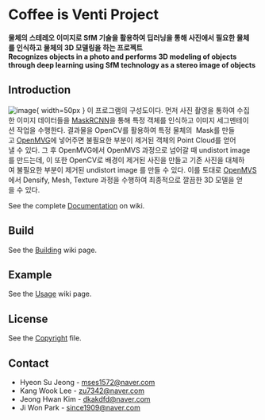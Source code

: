 # Coffee is Venti Project
**물체의 스테레오 이미지로 SfM 기술을 활용하여 딥러닝을 통해 사진에서 필요한 물체를 인식하고 물체의 3D 모델링을 하는 프로젝트**  
**Recognizes objects in a photo and performs 3D modeling of objects through deep learning using SfM technology as a stereo image of objects**

## Introduction
![image](https://user-images.githubusercontent.com/39071723/82747322-bd217180-9dd2-11ea-80ce-0b73be7bf63f.png){ width=50px }
이 프로그램의 구성도이다. 먼저 사진 촬영을 통하여 수집한 이미지 데이터들을 [MaskRCNN](https://github.com/matterport/Mask_RCNN)을 통해 특정 객체를 인식하고 이미지 세그멘테이션 작업을 수행한다. 결과물을 OpenCV를 활용하여 특정 물체의  Mask를 만들고 [OpenMVG](https://github.com/openMVG/openMVG)에 넣어주면 불필요한 부분이 제거된 객체의 Point Cloud를 얻어낼 수 있다. 그 후 OpenMVG에서 OpenMVS 과정으로 넘어갈 때 undistort image 를 만드는데, 이 또한 OpenCV로 배경이 제거된 사진을 만들고 기존 사진을 대체하여 불필요한 부분이 제거된 undistort image 를 만들 수 있다. 이를 토대로 [OpenMVS](https://github.com/cdcseacave/openMVS)에서 Densify, Mesh, Texture 과정을 수행하여 최종적으로 깔끔한 3D 모델을 얻을 수 있다.  

See the complete [Documentation](https://github.com/ES-Justin-Kim/2D-to-3D-Modeling-using-AI/wiki) on wiki.

## Build
See the [Building](https://github.com/ES-Justin-Kim/2D-to-3D-Modeling-using-AI/wiki/Building) wiki page.

## Example
See the [Usage](https://github.com/ES-Justin-Kim/2D-to-3D-Modeling-using-AI/wiki/Usage) wiki page.

## License
See the [Copyright](https://github.com/ES-Justin-Kim/2D-to-3D-Modeling-using-AI/tree/develop/COPYRIGHT.md) file.

## Contact
* Hyeon Su Jeong - mses1572@naver.com  
* Kang Wook Lee - zu7342@naver.com  
* Jeong Hwan Kim - dkakdfd@naver.com  
* Ji Won Park - since1909@naver.com
